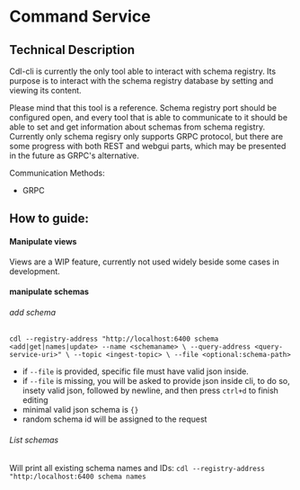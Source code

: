 # Command Service

## Technical Description

Cdl-cli is currently the only tool able to interact with schema registry. Its purpose is to interact with the schema registry database by setting and viewing its content.

Please mind that this tool is a reference. Schema registry port should be configured open, and every tool that is able to communicate to it should be able to set and get information about schemas from schema registry. Currently only schema regisry only supports GRPC protocol, but there are some progress with both REST and webgui parts, which may be presented in the future as GRPC's alternative.

Communication Methods:
- GRPC

## How to guide:

#### Manipulate views
Views are a WIP feature, currently not used widely beside some cases in development.

#### manipulate schemas

###### add schema
`cdl --registry-address "http://localhost:6400 schema <add|get|names|update> --name <schemaname> \
    --query-address <query-service-uri>" \
    --topic <ingest-topic> \
    --file <optional:schema-path>
`

- if `--file` is provided, specific file must have valid json inside.
- if `--file` is missing, you will be asked to provide json inside cli,
  to do so, insety valid json, followed by newline, and then press `ctrl+d` to finish editing
- minimal valid json schema is `{}`
- random schema id will be assigned to the request

###### List schemas
Will print all existing schema names and IDs:
`cdl --registry-address "http:/localhost:6400 schema names`
